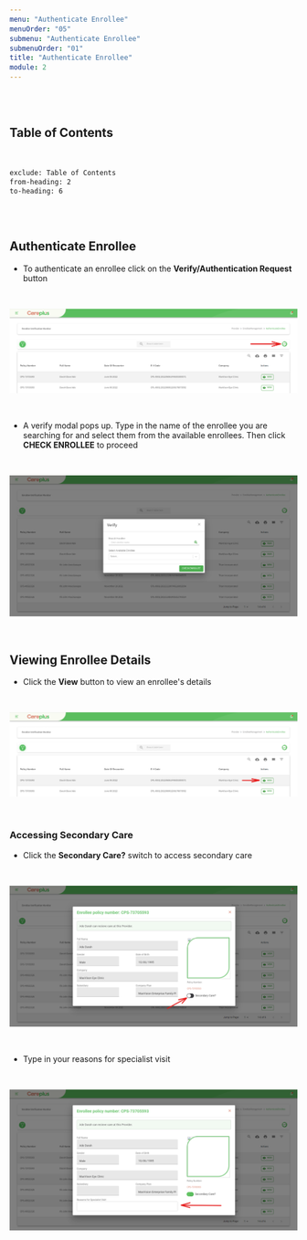 ```yaml
---
menu: "Authenticate Enrollee"
menuOrder: "05"
submenu: "Authenticate Enrollee"
submenuOrder: "01"
title: "Authenticate Enrollee"
module: 2
---
```


<br />
<br />

## Table of Contents

<br />

```toc
exclude: Table of Contents
from-heading: 2
to-heading: 6
```

<br />
<br />

## Authenticate Enrollee

- To authenticate an enrollee click on the **Verify/Authentication Request** button

<br />

![Careplus Provider Authenticate Enrollee](/images/CareplusProviderAuthenticateEnrollee.png "Provider Authenticate Enrollee")

<br />

- A verify modal pops up. Type in the name of the enrollee you are searching for and select them from the available enrollees. Then click **CHECK ENROLLEE** to proceed

<br />

![Careplus Provider Authenticate Enrollee Modal](/images/CareplusProviderAuthenticateEnrolleeModal.png "Provider Authenticate Enrollee Modal")

<br />

## Viewing Enrollee Details

- Click the **View** button to view an enrollee's details

<br />

![Careplus Provider Authenticate Enrollee View](/images/CareplusProviderAuthenticateEnrolleeView.png "Provider Authenticate Enrollee View")

<br />

### Accessing Secondary Care

- Click the **Secondary Care?** switch to access secondary care

<br />

![Careplus Provider Authenticate Enrollee View Modal](/images/CareplusProviderAuthenticateEnrolleeViewModal.png "Provider Authenticate Enrollee View Modal")

<br />

- Type in your reasons for specialist visit

<br />

![Careplus Provider Authenticate Enrollee View](/images/CareplusProviderAuthenticateEnrolleeViewModal1.png "Provider Authenticate Enrollee View")

<br />

<!-- * Click on **General Exclusion** tab to view general exclusions

<br />

![alt text](/images/generalExclusions.png "Title")

<br /> -->

 <!-- *  Type in the response, Action Plan and Remark
 * Click on **Resolve Comflict** button to resolve conflict


<br />

![alt text](/images/ResolveConflictButton.png "Title")

<br />

* Click on **Make Feedback**  button to create complaints for the enrollee
<br />

![alt text](/images/MakeFeedbackButton.png "Title")

<br />

* Click on the **Send** button to send feedback

<br />

![alt text](/images/SendFeedbackButton.png "Title")

<br /> -->

<!-- * Enter User First Name and Surname

<br />

 ![alt text](/images/ContentCreatorSignupform.png "Title")

<br />

* Enter new password, retype new password
* Click on Agree to terms and conditions
* Click on <b>SignUp</b> button to direct User to Content Creator Page
 -->
